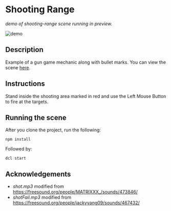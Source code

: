 # Shooting Range
_demo of shooting-range scene running in preview._

![demo](https://github.com/decentraland-scenes/shooting-range/blob/master/screenshots/shooting-range.gif)

## Description
Example of a gun game mechanic along with bullet marks. You can view the scene [here](https://shooting-range.vercel.app/).

## Instructions
Stand inside the shooting area marked in red and use the Left Mouse Button to fire at the targets.

## Running the scene
After you clone the project, run the following:

```
npm install
```

Followed by:

```
dcl start
```
## Acknowledgements

- _shot.mp3_ modified from https://freesound.org/people/MATRIXXX_/sounds/473846/ 
- _shotFail.mp3_ modified from https://freesound.org/people/jackyyang09/sounds/467432/
